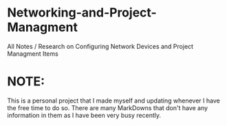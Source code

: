 # Networking-and-Project-Managment
All Notes / Research on Configuring Network Devices and Project Managment Items

# NOTE: 

This is a personal project that I made myself and updating whenever I have the free time to do so. There are many MarkDowns that don't have any information in them as I have been very busy recently. 
